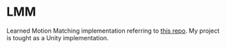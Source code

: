 # LMM
Learned Motion Matching implementation referring to [this repo](https://github.com/orangeduck/Motion-Matching).
My project is tought as a Unity implementation.
